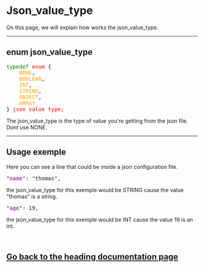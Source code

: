<h1>Json_value_type</h1>
<p>On this page, we will explain how works the json_value_type.</p>
<hr>
<h2>enum json_value_type</h2>
<pre><font color="green">typedef</font> <font color="red">enum</font> {
    <font color="orange">NONE</font>,
    <font color="orange">BOOLEAN</font>,
    <font color="orange">INT</font>,
    <font color="orange">STRING</font>,
    <font color="orange">OBJECT</font>,
    <font color="orange">ARRAY</font>
} <font color="red">json_value_type;</font></pre>
<p>The json_value_type is the type of value you're getting from the json file. Dont use NONE.</p>
<hr>
<h2>Usage exemple</h2>
<p>Here you can see a line that could be inside a json configuration file.</p>
<pre>"<font color="purple">name</font>": "thomas",</pre>
<p>the json_value_type for this exemple would be STRING cause the value "thomas" is a string.</p>
<pre>"<font color="purple">age</font>": 19,</pre>
<p>the json_value_type for this exemple would be INT cause the value 19 is an int.</p>
<br><a href="../dev_doc.md"><h2>Go back to the heading documentation page</h2></a>
